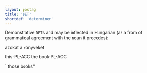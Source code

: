 ```yaml
---
layout: postag
title: 'DET'
shortdef: 'determiner'
---
```


Demonstrative `DET`s and may be inflected in Hungarian (as a from of grammatical agreement with the noun it precedes):

azokat a könyveket

this-PL-ACC the book-PL-ACC

``those books''

